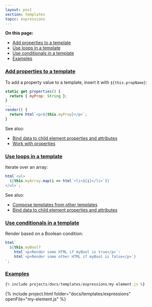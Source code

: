 ```yaml
---
layout: post
section: templates
topic: expressions
---
```


**On this page:**

* [Add properties to a template](#properties)
* [Use loops in a template](#loops)
* [Use conditionals in a template](#conditionals)
* [Examples](#examples)

<a id="properties">

### [Add properties to a template](#properties)

To add a property value to a template, insert it with `${this.propName}`:

```js
static get properties() {
  return { myProp: String };
}
...
render() { 
  return html`<p>${this.myProp}</p>`; 
}
```

See also: 

* [Bind data to child element properties and attributes](databinding)
* [Work with properties](../properties)

<a id="loops">

### [Use loops in a template](#loops)

Iterate over an array:

```js
html`<ul>
  ${this.myArray.map(i => html`<li>${i}</li>`)}
</ul>`;
```

See also: 

* [Compose templates from other templates](compose)
* [Bind data to child element properties and attributes](databinding)

<a id="conditionals">

### [Use conditionals in a template](#conditionals)

Render based on a Boolean condition:

```js
html`
  ${this.myBool?
    html`<p>Render some HTML if myBool is true</p>`:
    html`<p>Render some other HTML if myBool is false</p>`}
`;
```

### [Examples](#examples)

```js
{% include projects/docs/templates/expressions/my-element.js %}
```

{% include project.html folder="docs/templates/expressions" openFile="my-element.js" %}
